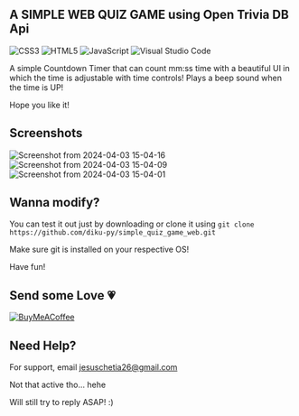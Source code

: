 ## A SIMPLE WEB QUIZ GAME using Open Trivia DB Api

![CSS3](https://img.shields.io/badge/css3-%231572B6.svg?style=for-the-badge&logo=css3&logoColor=white) ![HTML5](https://img.shields.io/badge/html5-%23E34F26.svg?style=for-the-badge&logo=html5&logoColor=white) ![JavaScript](https://img.shields.io/badge/javascript-%23323330.svg?style=for-the-badge&logo=javascript&logoColor=%23F7DF1E) ![Visual Studio Code](https://img.shields.io/badge/Visual%20Studio%20Code-0078d7.svg?style=for-the-badge&logo=visual-studio-code&logoColor=white) 

A simple Countdown Timer that can count mm:ss time with a beautiful UI in which the time is adjustable with time controls!
Plays a beep sound when the time is UP!

Hope you like it!

## Screenshots

![Screenshot from 2024-04-03 15-04-16](https://github.com/diku-py/countdown-timer/assets/165680478/91b97c12-dcce-45ad-a2f8-1e4119a5721e)
![Screenshot from 2024-04-03 15-04-09](https://github.com/diku-py/countdown-timer/assets/165680478/b5d3cd66-434d-4d25-a42f-486519ed1180)
![Screenshot from 2024-04-03 15-04-01](https://github.com/diku-py/countdown-timer/assets/165680478/697e9954-1bb3-4577-af91-1d7c3bbed702)

## Wanna modify?

You can test it out just by downloading or clone it using `git clone https://github.com/diku-py/simple_quiz_game_web.git`

Make sure git is installed on your respective OS!

Have fun!


## Send some Love 💗

[![BuyMeACoffee](https://img.shields.io/badge/Buy%20Me%20a%20Coffee-ffdd00?style=for-the-badge&logo=buy-me-a-coffee&logoColor=black)](https://www.buymeacoffee.com/diku.py)

## Need Help?

For support, email jesuschetia26@gmail.com

Not that active tho... hehe 

Will still try to reply ASAP! :)
